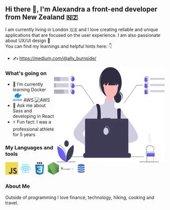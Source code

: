 ## Hi there 👋,  I'm Alexandra a front-end developer from New Zealand 🇳🇿
 
I am currently living in London 🇬🇧 and I love creating reliable and unique applications that are focused on the user experience. I am also passionate about UX/UI design 🎨 <br> You can find my learnings and helpful hints here: 👇
 -  ✍️ https://medium.com/@ally_burnside/
 
 <img align="right" alt="illustration of web developer with laptop" src="./assets/undraw_dev_focus_b9xo.svg" width="350" height="300" />
 
  ### What's going on
 - 🌱 I’m currently learning Docker <img alt="Docker" src="https://raw.githubusercontent.com/github/explore/80688e429a7d4ef2fca1e82350fe8e3517d3494d/topics/docker/docker.png" style="max-width:100%;" height="30"> AWS  <img alt="AWS" src="http://d3gih7jbfe3jlq.cloudfront.net/AWS-Podcast-Title-Art.jpg" style="max-width:100%;" height="30" > 
 - 💬 Ask me about Sass and developing in React
 - ⚡ Fun fact: I was a professional athlete for 5 years
 
 ### My Languages and tools

<code><img height="40" alt="Javascript" src="https://raw.githubusercontent.com/github/explore/80688e429a7d4ef2fca1e82350fe8e3517d3494d/topics/javascript/javascript.png"></code>
<code><img height="40" alt="React" src="https://raw.githubusercontent.com/github/explore/80688e429a7d4ef2fca1e82350fe8e3517d3494d/topics/react/react.png"></code>
<code><img height="40" alt="CSS" src="https://raw.githubusercontent.com/github/explore/80688e429a7d4ef2fca1e82350fe8e3517d3494d/topics/css/css.png"></code>
<code><img height="40" alt="nodeJs" src="https://raw.githubusercontent.com/github/explore/80688e429a7d4ef2fca1e82350fe8e3517d3494d/topics/nodejs/nodejs.png"></code>
<code><img height="40" alt="MongoDB" src="https://raw.githubusercontent.com/github/explore/80688e429a7d4ef2fca1e82350fe8e3517d3494d/topics/mongodb/mongodb.png"></code>
<code><img height="40" alt="SQL" src="https://raw.githubusercontent.com/github/explore/80688e429a7d4ef2fca1e82350fe8e3517d3494d/topics/sql/sql.png"></code>


 ### About Me
 Outside of programming I love finance, technology, hiking, cooking and travel.



